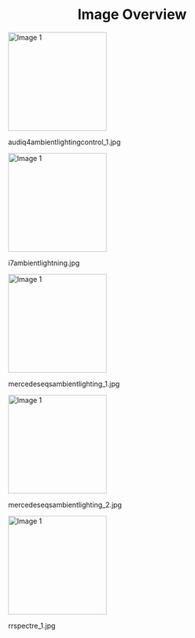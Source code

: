 <h1 style ="text-align: center;"> Image Overview </h1>
<div>
<div>
<img src="https://media.evkx.net/multimedia/technology/lights/ambientlighting/audiq4ambientlightingcontrol_1_xst.jpg" alt="Image 1" style="width: 200px;">
<p>audiq4ambientlightingcontrol_1.jpg</p>
</div>
<div>
<img src="https://media.evkx.net/multimedia/technology/lights/ambientlighting/i7ambientlightning_xst.jpg" alt="Image 1" style="width: 200px;">
<p>i7ambientlightning.jpg</p>
</div>
<div>
<img src="https://media.evkx.net/multimedia/technology/lights/ambientlighting/mercedeseqsambientlighting_1_xst.jpg" alt="Image 1" style="width: 200px;">
<p>mercedeseqsambientlighting_1.jpg</p>
</div>
<div>
<img src="https://media.evkx.net/multimedia/technology/lights/ambientlighting/mercedeseqsambientlighting_2_xst.jpg" alt="Image 1" style="width: 200px;">
<p>mercedeseqsambientlighting_2.jpg</p>
</div>
<div>
<img src="https://media.evkx.net/multimedia/technology/lights/ambientlighting/rrspectre_1_xst.jpg" alt="Image 1" style="width: 200px;">
<p>rrspectre_1.jpg</p>
</div>
</div>
